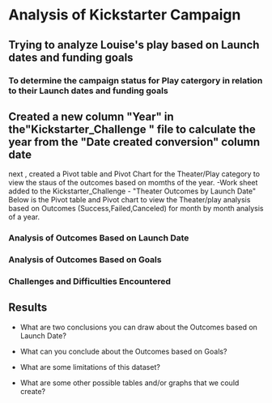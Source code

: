 # Analysis of Kickstarter Campaign

## Trying to analyze Louise's play based on Launch dates and funding goals 


### To determine the campaign status for Play catergory in relation to their Launch dates and funding goals

## Created a new column  "Year" in the"Kickstarter_Challenge " file to calculate the year from the "Date created conversion" column date
next , created a Pivot table and Pivot Chart for the Theater/Play category to view the staus of the outcomes based on momths of the year.
-Work sheet added to the Kickstarter_Challenge  -  "Theater Outcomes by Launch Date"
Below is the Pivot table and Pivot chart to view the Theater/play analysis based on Outcomes (Success,Failed,Canceled) for month  by month analysis of a year.

### Analysis of Outcomes Based on Launch Date


### Analysis of Outcomes Based on Goals

### Challenges and Difficulties Encountered

## Results

- What are two conclusions you can draw about the Outcomes based on Launch Date?

- What can you conclude about the Outcomes based on Goals?

- What are some limitations of this dataset?

- What are some other possible tables and/or graphs that we could create?
